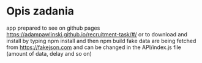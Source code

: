 # Opis zadania

app prepared to see on github pages https://adampawlinski.github.io/recruitment-task/#/ or to download and install by typing npm install and then npm build
fake data are being fetched from https://fakejson.com and can be changed in the API/index.js file (amount of data, delay and so on)
